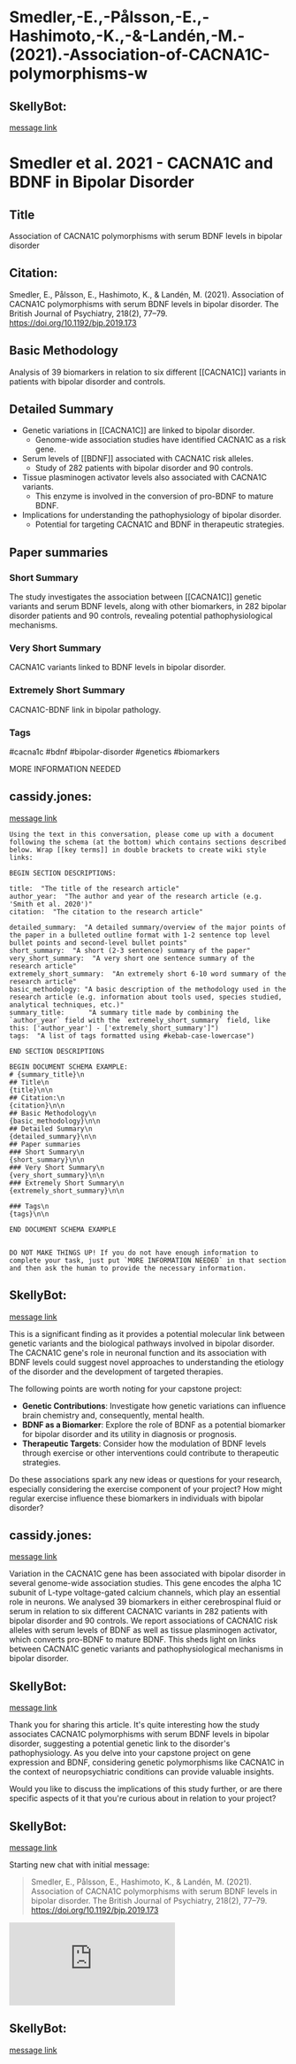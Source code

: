 # Smedler,-E.,-Pålsson,-E.,-Hashimoto,-K.,-&-Landén,-M.-(2021).-Association-of-CACNA1C-polymorphisms-w

## **SkellyBot**:

 [message link](https://discord.com/channels/1194766712680222800/1219813861755064370/1219814009520259094) 

 # Smedler et al. 2021 - CACNA1C and BDNF in Bipolar Disorder
## Title
Association of CACNA1C polymorphisms with serum BDNF levels in bipolar disorder

## Citation:
Smedler, E., Pålsson, E., Hashimoto, K., & Landén, M. (2021). Association of CACNA1C polymorphisms with serum BDNF levels in bipolar disorder. The British Journal of Psychiatry, 218(2), 77–79. https://doi.org/10.1192/bjp.2019.173

## Basic Methodology
Analysis of 39 biomarkers in relation to six different [[CACNA1C]] variants in patients with bipolar disorder and controls.

## Detailed Summary
- Genetic variations in [[CACNA1C]] are linked to bipolar disorder.
  - Genome-wide association studies have identified CACNA1C as a risk gene.
- Serum levels of [[BDNF]] associated with CACNA1C risk alleles.
  - Study of 282 patients with bipolar disorder and 90 controls.
- Tissue plasminogen activator levels also associated with CACNA1C variants.
  - This enzyme is involved in the conversion of pro-BDNF to mature BDNF.
- Implications for understanding the pathophysiology of bipolar disorder.
  - Potential for targeting CACNA1C and BDNF in therapeutic strategies.

## Paper summaries
### Short Summary
The study investigates the association between [[CACNA1C]] genetic variants and serum BDNF levels, along with other biomarkers, in 282 bipolar disorder patients and 90 controls, revealing potential pathophysiological mechanisms.

### Very Short Summary
CACNA1C variants linked to BDNF levels in bipolar disorder.

### Extremely Short Summary
CACNA1C-BDNF link in bipolar pathology.

### Tags
#cacna1c #bdnf #bipolar-disorder #genetics #biomarkers

MORE INFORMATION NEEDED

## **cassidy.jones**:

 [message link](https://discord.com/channels/1194766712680222800/1219813861755064370/1219814008132075631) 

 ```
Using the text in this conversation, please come up with a document following the schema (at the bottom) which contains sections described below. Wrap [[key terms]] in double brackets to create wiki style links: 

BEGIN SECTION DESCRIPTIONS:

title:  "The title of the research article"
author_year:  "The author and year of the research article (e.g. 'Smith et al. 2020')"
citation:  "The citation to the research article"

detailed_summary:  "A detailed summary/overview of the major points of the paper in a bulleted outline format with 1-2 sentence top level bullet points and second-level bullet points"
short_summary:  "A short (2-3 sentence) summary of the paper"
very_short_summary:  "A very short one sentence summary of the research article"
extremely_short_summary:  "An extremely short 6-10 word summary of the research article"
basic_methodology: "A basic description of the methodology used in the research article (e.g. information about tools used, species studied, analytical techniques, etc.)"
summary_title:      "A summary title made by combining the `author_year` field with the `extremely_short_summary` field, like this: ['author_year'] - ['extremely_short_summary']")
tags:  "A list of tags formatted using #kebab-case-lowercase")

END SECTION DESCRIPTIONS

BEGIN DOCUMENT SCHEMA EXAMPLE:
# {summary_title}\n
## Title\n
{title}\n\n
## Citation:\n
{citation}\n\n
## Basic Methodology\n
{basic_methodology}\n\n
## Detailed Summary\n
{detailed_summary}\n\n
## Paper summaries
### Short Summary\n
{short_summary}\n\n
### Very Short Summary\n
{very_short_summary}\n\n
### Extremely Short Summary\n
{extremely_short_summary}\n\n

### Tags\n
{tags}\n\n

END DOCUMENT SCHEMA EXAMPLE


DO NOT MAKE THINGS UP! If you do not have enough information to complete your task, just put `MORE INFORMATION NEEDED` in that section and then ask the human to provide the necessary information.
```

## **SkellyBot**:

 [message link](https://discord.com/channels/1194766712680222800/1219813861755064370/1219813951102255156) 

 This is a significant finding as it provides a potential molecular link between genetic variants and the biological pathways involved in bipolar disorder. The CACNA1C gene's role in neuronal function and its association with BDNF levels could suggest novel approaches to understanding the etiology of the disorder and the development of targeted therapies.

The following points are worth noting for your capstone project:

- **Genetic Contributions**: Investigate how genetic variations can influence brain chemistry and, consequently, mental health.
- **BDNF as a Biomarker**: Explore the role of BDNF as a potential biomarker for bipolar disorder and its utility in diagnosis or prognosis.
- **Therapeutic Targets**: Consider how the modulation of BDNF levels through exercise or other interventions could contribute to therapeutic strategies.

Do these associations spark any new ideas or questions for your research, especially considering the exercise component of your project? How might regular exercise influence these biomarkers in individuals with bipolar disorder?

## **cassidy.jones**:

 [message link](https://discord.com/channels/1194766712680222800/1219813861755064370/1219813949277470761) 

 Variation in the CACNA1C gene has been associated with bipolar disorder in several genome-wide association studies. This gene encodes the alpha 1C subunit of L-type voltage-gated calcium channels, which play an essential role in neurons. We analysed 39 biomarkers in either cerebrospinal fluid or serum in relation to six different CACNA1C variants in 282 patients with bipolar disorder and 90 controls. We report associations of CACNA1C risk alleles with serum levels of BDNF as well as tissue plasminogen activator, which converts pro-BDNF to mature BDNF. This sheds light on links between CACNA1C genetic variants and pathophysiological mechanisms in bipolar disorder.

## **SkellyBot**:

 [message link](https://discord.com/channels/1194766712680222800/1219813861755064370/1219813870391001219) 

 Thank you for sharing this article. It's quite interesting how the study associates CACNA1C polymorphisms with serum BDNF levels in bipolar disorder, suggesting a potential genetic link to the disorder's pathophysiology. As you delve into your capstone project on gene expression and BDNF, considering genetic polymorphisms like CACNA1C in the context of neuropsychiatric conditions can provide valuable insights.

Would you like to discuss the implications of this study further, or are there specific aspects of it that you're curious about in relation to your project?

## **SkellyBot**:

 [message link](https://discord.com/channels/1194766712680222800/1219813861755064370/1219813865483927583) 

 Starting new chat with initial message:

> Smedler, E., Pålsson, E., Hashimoto, K., & Landén, M. (2021). Association of CACNA1C polymorphisms with serum BDNF levels in bipolar disorder. The British Journal of Psychiatry, 218(2), 77–79. https://doi.org/10.1192/bjp.2019.173

![chat-1219813861755064370.json](https://cdn.discordapp.com/attachments/1219813861755064370/1219814139057147954/chat-1219813861755064370.json?ex=6615e5f1&is=660370f1&hm=865c54a4b4e27ce4154669aa6b4822a0046a280c99580fa2315c5c1d8c8c616b&)

## **SkellyBot**:

 [message link](https://discord.com/channels/1194766712680222800/1219813861755064370/1219813863084527626) 

 

